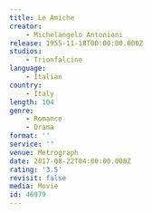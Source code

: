 ```yaml
---
title: Le Amiche
creator:
    - Michelangelo Antonioni
release: 1955-11-18T00:00:00.000Z
studios:
    - Trionfalcine
language:
    - Italian
country:
    - Italy
length: 104
genre:
    - Romance
    - Drama
format: ''
service: ''
venue: Metrograph
date: 2017-08-22T04:00:00.000Z
rating: '3.5'
revisit: false
media: Movie
id: 46979
---
```



